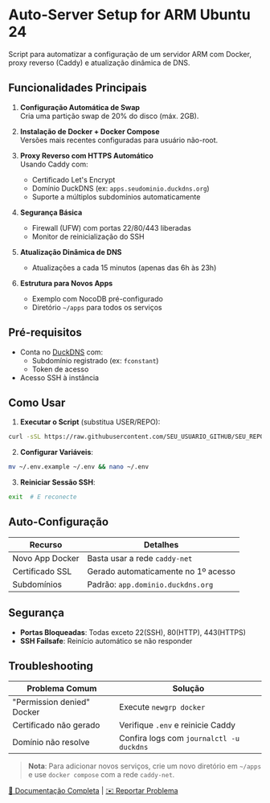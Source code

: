 # Auto-Server Setup for ARM Ubuntu 24

Script para automatizar a configuração de um servidor ARM com Docker, proxy reverso (Caddy) e atualização dinâmica de DNS.

## Funcionalidades Principais

1. **Configuração Automática de Swap**  
   Cria uma partição swap de 20% do disco (máx. 2GB).

2. **Instalação de Docker + Docker Compose**  
   Versões mais recentes configuradas para usuário não-root.

3. **Proxy Reverso com HTTPS Automático**  
   Usando Caddy com:  
   - Certificado Let's Encrypt  
   - Domínio DuckDNS (ex: `apps.seudominio.duckdns.org`)  
   - Suporte a múltiplos subdomínios automaticamente  

4. **Segurança Básica**  
   - Firewall (UFW) com portas 22/80/443 liberadas  
   - Monitor de reinicialização do SSH  

5. **Atualização Dinâmica de DNS**  
   - Atualizações a cada 15 minutos (apenas das 6h às 23h)  

6. **Estrutura para Novos Apps**  
   - Exemplo com NocoDB pré-configurado  
   - Diretório `~/apps` para todos os serviços  

## Pré-requisitos

- Conta no [DuckDNS](https://www.duckdns.org) com:  
  - Subdomínio registrado (ex: `fconstant`)  
  - Token de acesso  
- Acesso SSH à instância  

## Como Usar

1. **Executar o Script** (substitua USER/REPO):  
```bash
curl -sSL https://raw.githubusercontent.com/SEU_USUARIO_GITHUB/SEU_REPO/main/setup-server.sh | bash
```

2. **Configurar Variáveis**:  
```bash
mv ~/.env.example ~/.env && nano ~/.env
```

3. **Reiniciar Sessão SSH**:  
```bash
exit  # E reconecte
```

## Auto-Configuração

| Recurso             | Detalhes                          |
|---------------------|-----------------------------------|
| Novo App Docker     | Basta usar a rede `caddy-net`     |
| Certificado SSL     | Gerado automaticamente no 1º acesso |
| Subdomínios         | Padrão: `app.dominio.duckdns.org` |

## Segurança

- **Portas Bloqueadas**: Todas exceto 22(SSH), 80(HTTP), 443(HTTPS)  
- **SSH Failsafe**: Reinício automático se não responder  

## Troubleshooting

Problema Comum               | Solução  
----------------------------|---------  
"Permission denied" Docker  | Execute `newgrp docker`  
Certificado não gerado      | Verifique `.env` e reinicie Caddy  
Domínio não resolve         | Confira logs com `journalctl -u duckdns`  

> **Nota**: Para adicionar novos serviços, crie um novo diretório em `~/apps` e use `docker compose` com a rede `caddy-net`.

[🔗 Documentação Completa](#) | [✉️ Reportar Problema](#)